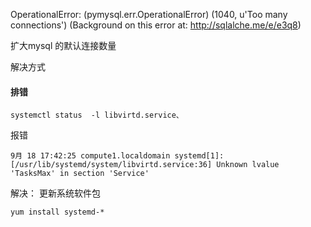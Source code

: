 OperationalError: (pymysql.err.OperationalError) (1040, u'Too many connections') (Background on this error at: http://sqlalche.me/e/e3q8)


扩大mysql 的默认连接数量


解决方式



#### 排错
```
systemctl status  -l libvirtd.service、
```

报错

```
9月 18 17:42:25 compute1.localdomain systemd[1]: [/usr/lib/systemd/system/libvirtd.service:36] Unknown lvalue 'TasksMax' in section 'Service'
```

解决：
更新系统软件包
```
yum install systemd-*
```
